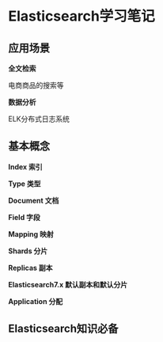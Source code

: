 # Elasticsearch学习笔记

## 应用场景

**全文检索**

电商商品的搜索等

**数据分析**

ELK分布式日志系统

## 基本概念

**Index 索引**

**Type 类型**

**Document 文档**

**Field 字段**

**Mapping 映射**

**Shards 分片**

**Replicas 副本**

**Elasticsearch7.x 默认副本和默认分片**

**Application 分配**

## Elasticsearch知识必备





